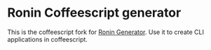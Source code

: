 # Ronin Coffeescript generator

This is the coffeescript fork for [Ronin Generator](https://github.com/vdemedes/generator-ronin). Use it to create CLI applications in coffeescript.